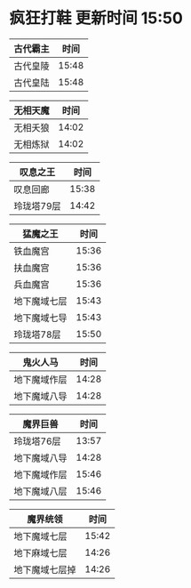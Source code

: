 # 疯狂打鞋 更新时间 15:50

| 古代霸主   | 时间    |
|--------|-------|
| 古代皇陵 | 15:48 |
| 古代皇陆 | 15:48 |

| 无相天魔   | 时间    |
|--------|-------|
| 无相夭狼 | 14:02 |
| 无相炼狱 | 14:02 |

| 叹息之王   | 时间    |
|--------|-------|
| 叹息回廊 | 15:38 |
| 玲珑塔79层 | 14:42 |

| 猛魔之王   | 时间    |
|--------|-------|
| 铁血魔宫 | 15:36 |
| 扶血魔宫 | 15:36 |
| 兵血魔宫 | 15:36 |
| 地下魔域七层 | 15:43 |
| 地下魔域七导 | 15:43 |
| 玲珑塔78层 | 15:50 |

| 鬼火人马   | 时间    |
|--------|-------|
| 地下魔域作层 | 14:28 |
| 地下魔域八导 | 14:28 |

| 魔界巨兽   | 时间    |
|--------|-------|
| 玲珑塔76层 | 13:57 |
| 地下魔域八导 | 14:28 |
| 地下魔域作层 | 15:46 |
| 地下魔域八层 | 15:46 |

| 魔界统领   | 时间    |
|--------|-------|
| 地下魔域七层 | 15:42 |
| 地下麻域七层 | 14:26 |
| 地下魔域七层掉 | 14:26 |